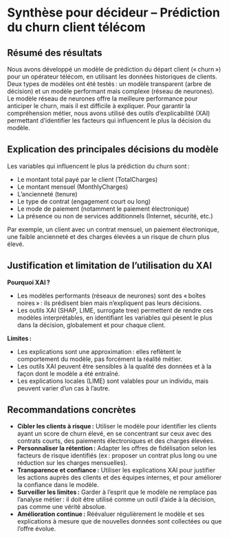 # Synthèse pour décideur – Prédiction du churn client télécom

## Résumé des résultats

Nous avons développé un modèle de prédiction du départ client (« churn ») pour un opérateur télécom, en utilisant les données historiques de clients. Deux types de modèles ont été testés : un modèle transparent (arbre de décision) et un modèle performant mais complexe (réseau de neurones).  
Le modèle réseau de neurones offre la meilleure performance pour anticiper le churn, mais il est difficile à expliquer. Pour garantir la compréhension métier, nous avons utilisé des outils d’explicabilité (XAI) permettant d’identifier les facteurs qui influencent le plus la décision du modèle.

## Explication des principales décisions du modèle

Les variables qui influencent le plus la prédiction du churn sont :
- Le montant total payé par le client (TotalCharges)
- Le montant mensuel (MonthlyCharges)
- L’ancienneté (tenure)
- Le type de contrat (engagement court ou long)
- Le mode de paiement (notamment le paiement électronique)
- La présence ou non de services additionnels (Internet, sécurité, etc.)

Par exemple, un client avec un contrat mensuel, un paiement électronique, une faible ancienneté et des charges élevées a un risque de churn plus élevé.

## Justification et limitation de l’utilisation du XAI

**Pourquoi XAI ?**
- Les modèles performants (réseaux de neurones) sont des « boîtes noires » : ils prédisent bien mais n’expliquent pas leurs décisions.
- Les outils XAI (SHAP, LIME, surrogate tree) permettent de rendre ces modèles interprétables, en identifiant les variables qui pèsent le plus dans la décision, globalement et pour chaque client.

**Limites :**
- Les explications sont une approximation : elles reflètent le comportement du modèle, pas forcément la réalité métier.
- Les outils XAI peuvent être sensibles à la qualité des données et à la façon dont le modèle a été entraîné.
- Les explications locales (LIME) sont valables pour un individu, mais peuvent varier d’un cas à l’autre.

## Recommandations concrètes

- **Cibler les clients à risque :** Utiliser le modèle pour identifier les clients ayant un score de churn élevé, en se concentrant sur ceux avec des contrats courts, des paiements électroniques et des charges élevées.
- **Personnaliser la rétention :** Adapter les offres de fidélisation selon les facteurs de risque identifiés (ex : proposer un contrat plus long ou une réduction sur les charges mensuelles).
- **Transparence et confiance :** Utiliser les explications XAI pour justifier les actions auprès des clients et des équipes internes, et pour améliorer la confiance dans le modèle.
- **Surveiller les limites :** Garder à l’esprit que le modèle ne remplace pas l’analyse métier : il doit être utilisé comme un outil d’aide à la décision, pas comme une vérité absolue.
- **Amélioration continue :** Réévaluer régulièrement le modèle et ses explications à mesure que de nouvelles données sont collectées ou que l’offre évolue.
